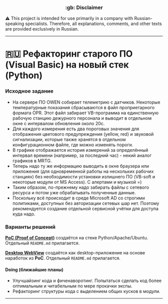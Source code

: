 <h3 align="center">:gb: Disclaimer</h3>

:warning: This project is intended for use primarily in a company with
Russian-speaking specialists. Therefore, all explanations, comments, and other
texts are provided exclusively in Russian.

----

# :ru: Рефакторинг старого ПО (Visual Basic) на новый стек (Python) #

### Исходное задание ###

- На сервере ПО OWEN собирает телеметрию с датчиков. Некоторые температурные
показания сбрасываются в файл проприетарного формата OPR. Этот файл забирает
VB-программа на единственную рабочую станцию дежурного персонала и выводит в
отдельном окне с интервалом обновления около 20с.
- Для каждого измерения есть два пороговых значения для отображения цветового
предупреждения (yellow, red) и звуковой сигнализации, которые также хранятся в
отдельном конфигурационном файле, где можно изменять пороги.
- В графике отображается история измерений за определённый интервал времени
(например, за последний час) - некий аналог графиков в MRTG.
- Теперь надо ту же информацию выводить в окне браузера или приложения (для
одновременной работы на нескольких рабочих станциях) без необходимости установки
излишнего ПО (VB-soft и некоторые модули от MS Access). С алертами и музыкой =)
- Таким образом, по-прежнему надо забирать файлы с сетевого ресурса и потом уже
обрабатывать полученные данные.
- Поскольку всё происходит в среде Microsoft AD со строгими политиками,
доступных без авторизации сетевых шар нет. Поэтому рекомендуется создание
отдельной сервисной учётки для доступа куда надо.

### Варианты решений ###

[**PoC (Proof of Concept)**](https://github.com/wildfielded/pet-owen/tree/master/PoC)
создаётся на стеке Python/Apache/Ubuntu. Отдельный `README.md` прилагается.

[**Desktop WebView**](https://github.com/wildfielded/pet-owen/tree/master/WinWebView)
создаётся как desktop-приложение на основе наработок из **PoC**. Отдельный `README.md`
прилагается.

#### Doing (ближайшие планы) ####

- Улучшайзинг кода и фиченаворотинг. Попытаться сделать код более оптимальным и
читабельным по мере прокачки экспы.
- Рефакторинг структуры кода с выделением общих кусков в модули.

----

